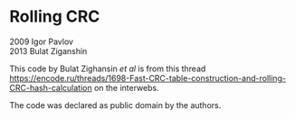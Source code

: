 # Rolling CRC
2009 Igor Pavlov  
2013 Bulat Ziganshin

This code by Bulat Zighansin *et al* is from this thread
<https://encode.ru/threads/1698-Fast-CRC-table-construction-and-rolling-CRC-hash-calculation>
on the interwebs.

The code was declared as public domain by the authors.
